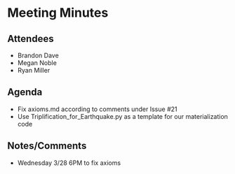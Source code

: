 # Meeting Minutes

##  Attendees
* Brandon Dave
* Megan Noble
* Ryan Miller 

##  Agenda
- Fix axioms.md according to comments under Issue #21
- Use Triplification_for_Earthquake.py as a template for our materialization code

##  Notes/Comments
- Wednesday 3/28 6PM to fix axioms
